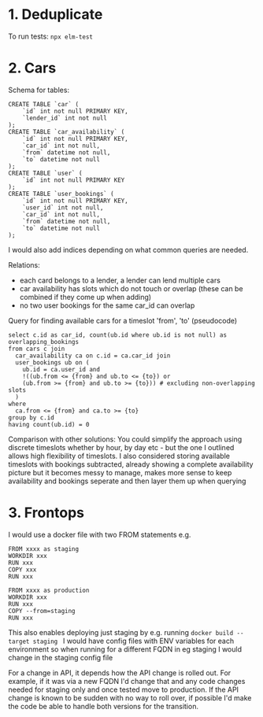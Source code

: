 # 1. Deduplicate

To run tests:
`npx elm-test`

# 2. Cars

Schema for tables:

    CREATE TABLE `car` (
        `id` int not null PRIMARY KEY,
        `lender_id` int not null
    );
    CREATE TABLE `car_availability` (
        `id` int not null PRIMARY KEY,
        `car_id` int not null,
        `from` datetime not null,
        `to` datetime not null
    );
    CREATE TABLE `user` (
        `id` int not null PRIMARY KEY
    );
    CREATE TABLE `user_bookings` (
        `id` int not null PRIMARY KEY,
        `user_id` int not null,
        `car_id` int not null,
        `from` datetime not null,
        `to` datetime not null
    );

I would also add indices depending on what common queries are needed.




Relations: 
- each card belongs to a lender, a lender can lend multiple cars
- car availability has slots which do not touch or overlap (these can be combined if they come up when adding)
- no two user bookings for the same car_id can overlap

Query for finding available cars for a timeslot 'from', 'to' (pseudocode)

    select c.id as car_id, count(ub.id where ub.id is not null) as overlapping_bookings
    from cars c join
      car_availability ca on c.id = ca.car_id join 
      user_bookings ub on (
        ub.id = ca.user_id and 
        !((ub.from <= {from} and ub.to <= {to}) or
        (ub.from >= {from} and ub.to >= {to})) # excluding non-overlapping slots
      )
    where
      ca.from <= {from} and ca.to >= {to}
    group by c.id
    having count(ub.id) = 0

Comparison with other solutions:
You could simplify the approach using discrete timeslots whether by hour, by day etc - but the one I outlined allows high flexibility of timeslots. I also considered storing available timeslots with bookings subtracted, already showing a complete availability picture but it becomes messy to manage, makes more sense to keep availability and bookings seperate and then layer them up when querying



# 3. Frontops

I would use a docker file with two FROM statements e.g.

    FROM xxxx as staging
    WORKDIR xxx
    RUN xxx
    COPY xxx
    RUN xxx

    FROM xxxx as production
    WORKDIR xxx
    RUN xxx
    COPY --from=staging
    RUN xxx

This also enables deploying just staging by e.g. running `docker build --target staging `
I would have config files with ENV variables for each environment so when running for a different FQDN in eg staging I would change in the staging config file

For a change in API, it depends how the API change is rolled out. For example, if it was via a new FQDN I'd change that and any code changes needed for staging only and once tested move to production. If the API change is known to be sudden with no way to roll over, if possible I'd make the code be able to handle both versions for the transition. 
